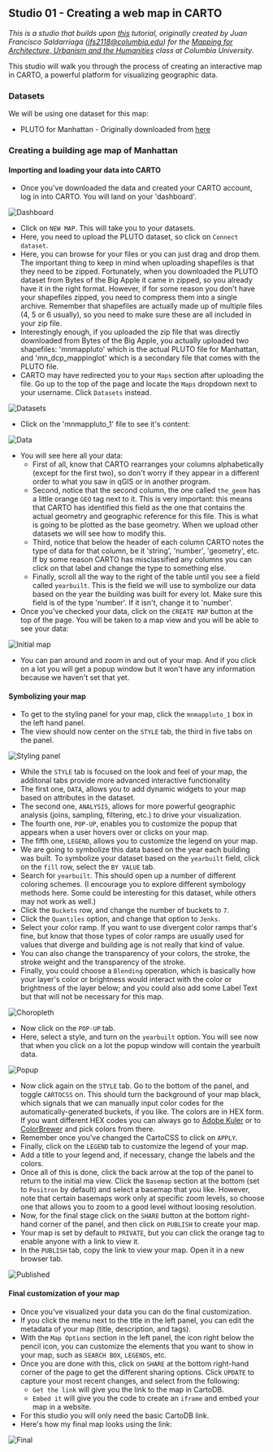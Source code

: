 ## Studio 01 - Creating a web map in CARTO
*This is a studio that builds upon [this](https://github.com/juanfrans-courses/mapping_arch_hum/blob/master/Fall_2017/Tutorials/07_Creating_Webmaps_Part_01.md) tutorial, originally created by Juan Francisco Saldarriaga (jfs2118@columbia.edu) for the [Mapping for Architecture, Urbanism and the Humanities](https://github.com/juanfrans-courses/mapping_arch_hum) class at Columbia University*.

This studio will walk you through the process of creating an interactive map in CARTO, a powerful platform for visualizing geographic data. 

### Datasets

We will be using one dataset for this map:

* PLUTO for Manhattan - Originally downloaded from [here](http://www1.nyc.gov/site/planning/data-maps/open-data/dwn-pluto-mappluto.page)

### Creating a building age map of Manhattan
#### Importing and loading your data into CARTO

* Once you've downloaded the data and created your CARTO account, log in into CARTO. You will land on your 'dashboard'.

![Dashboard](https://github.com/emilyfuhrman/datavis_design/blob/master/2017_Summer/Studios/Images/01/01_Dashboard.png)

* Click on `NEW MAP`. This will take you to your datasets.
* Here, you need to upload the PLUTO dataset, so click on `Connect dataset`.
* Here, you can browse for your files or you can just drag and drop them. The important thing to keep in mind when uploading shapefiles is that they need to be zipped. Fortunately, when you downloaded the PLUTO dataset from Bytes of the Big Apple it came in zipped, so you already have it in the right format. However, if for some reason you don't have your shapefiles zipped, you need to compress them into a single archive. Remember that shapefiles are actually made up of multiple files (4, 5 or 6 usually), so you need to make sure these are all included in your zip file.
* Interestingly enough, if you uploaded the zip file that was directly downloaded from Bytes of the Big Apple, you actually uploaded two shapefiles: 'mnmappluto' which is the actual PLUTO file for Manhattan, and 'mn_dcp_mappinglot' which is a secondary file that comes with the PLUTO file.
* CARTO may have redirected you to your `Maps` section after uploading the file. Go up to the top of the page and locate the `Maps` dropdown next to your username. Click `Datasets` instead.

![Datasets](https://github.com/emilyfuhrman/datavis_design/blob/master/2017_Summer/Studios/Images/01/02_Datasets.png)

* Click on the 'mnmappluto_1' file to see it's content:

![Data](https://github.com/emilyfuhrman/datavis_design/blob/master/2017_Summer/Studios/Images/01/03_Data.png)

* You will see here all your data:
  * First of all, know that CARTO rearranges your columns alphabetically (except for the first two), so don't worry if they appear in a different order to what you saw in qGIS or in another program.
  * Second, notice that the second column, the one called `the_geom` has a little orange `GEO` tag next to it. This is very important: this means that CARTO has identified this field as the one that contains the actual geometry and geographic reference for this file. This is what is going to be plotted as the base geometry. When we upload other datasets we will see how to modify this.
  * Third, notice that below the header of each column CARTO notes the type of data for that column, be it 'string', 'number', 'geometry', etc. If by some reason CARTO has misclassified any columns you can click on that label and change the type to something else.
  * Finally, scroll all the way to the right of the table until you see a field called `yearbuilt`. This is the field we will use to symbolize our data based on the year the building was built for every lot. Make sure this field is of the type 'number'. If it isn't, change it to 'number'.
* Once you've checked your data, click on the `CREATE MAP` button at the top of the page. You will be taken to a map view and you will be able to see your data:

![Initial map](https://github.com/emilyfuhrman/datavis_design/blob/master/2017_Summer/Studios/Images/01/04_Map_Initial.png)

* You can pan around and zoom in and out of your map. And if you click on a lot you will get a popup window but it won't have any information because we haven't set that yet.

#### Symbolizing your map

* To get to the styling panel for your map, click the `mnmappluto_1` box in the left hand panel.
* The view should now center on the `STYLE` tab, the third in five tabs on the panel. 

![Styling panel](https://github.com/emilyfuhrman/datavis_design/blob/master/2017_Summer/Studios/Images/01/05_Styling_Panel.png)

* While the `STYLE` tab is focused on the look and feel of your map, the additonal tabs provide more advanced interactive functionality
 * The first one, `DATA`, allows you to add dynamic widgets to your map based on attributes in the dataset.
 * The second one, `ANALYSIS`, allows for more powerful geographic analysis (joins, sampling, filtering, etc.) to drive your visualization.
 * The fourth one, `POP-UP`, enables you to customize the popup that appears when a user hovers over or clicks on your map.
 * The fifth one, `LEGEND`, allows you to customize the legend on your map.
* We are going to symbolize this data based on the year each building was built. To symbolize your dataset based on the `yearbuilt` field, click on the `fill` row, select the `BY VALUE` tab.
* Search for `yearbuilt`. This should open up a number of different coloring schemes. (I encourage you to explore different symbology methods here. Some could be interesting for this dataset, while others may not work as well.)
* Click the `Buckets` row, and change the number of buckets to `7`. 
* Click the `Quantiles` option, and change that option to `Jenks`. 
* Select your color ramp. If you want to use divergent color ramps that's fine, but know that those types of color ramps are usually used for values that diverge and building age is not really that kind of value.
* You can also change the transparency of your colors, the stroke, the stroke weight and the transparency of the stroke.
* Finally, you could choose a `Blending` operation, which is basically how your layer's color or brightness would interact with the color or brightness of the layer below; and you could also add some Label Text but that will not be necessary for this map.

![Choropleth](https://github.com/emilyfuhrman/datavis_design/blob/master/2017_Summer/Studios/Images/01/06_Choropleth.png)

* Now click on the `POP-UP` tab.
* Here, select a style, and turn on the `yearbuilt` option. You will see now that when you click on a lot the popup window will contain the yearbuilt data.

![Popup](https://github.com/emilyfuhrman/datavis_design/blob/master/2017_Summer/Studios/Images/01/07_Popup.png)

* Now click again on the `STYLE` tab. Go to the bottom of the panel, and toggle `CARTOCSS` on. This should turn the background of your map black, which signals that we can manually input color codes for the automatically-generated buckets, if you like. The colors are in HEX form. If you want different HEX codes you can always go to [Adobe Kuler](https://color.adobe.com/) or to [ColorBrewer](http://colorbrewer2.org/) and pick colors from there.
* Remember once you've changed the CartoCSS to click on `APPLY`.
* Finally, click on the `LEGEND` tab to customize the legend of your map.
* Add a title to your legend and, if necessary, change the labels and the colors.
* Once all of this is done, click the back arrow at the top of the panel to return to the initial ma view. Click the `Basemap` section at the bottom (set to `Positron` by default) and select a basemap that you like. However, note that certain basemaps work only at specific zoom levels, so choose one that allows you to zoom to a good level without loosing resolution.
* Now, for the final stage click on the `SHARE` button at the bottom right-hand corner of the panel, and then click on `PUBLISH` to create your map. 
* Your map is set by default to `PRIVATE`, but you can click the orange tag to enable anyone with a link to view it. 
* In the `PUBLISH` tab, copy the link to view your map. Open it in a new browser tab.

![Published](https://github.com/emilyfuhrman/datavis_design/blob/master/2017_Summer/Studios/Images/01/08_Published.png)

#### Final customization of your map
* Once you've visualized your data you can do the final customization.
* If you click the menu next to the title in the left panel, you can edit the metadata of your map (title, description, and tags).
* With the `Map Options` section in the left panel, the icon right below the pencil icon, you can customize the elements that you want to show in your map, such as `SEARCH BOX`, `LEGENDS`, etc.
* Once you are done with this, click on `SHARE` at the bottom right-hand corner of the page to get the different sharing options. Click `UPDATE` to capture your most recent changes, and select from the following:
  * `Get the link` will give you the link to the map in CartoDB.
  * `Embed it` will give you the code to create an `iframe` and embed your map in a website.
* For this studio you will only need the basic CartoDB link.
* Here's how my final map looks using the link:

![Final](https://github.com/emilyfuhrman/datavis_design/blob/master/2017_Summer/Studios/Images/01/09_Final.png)
